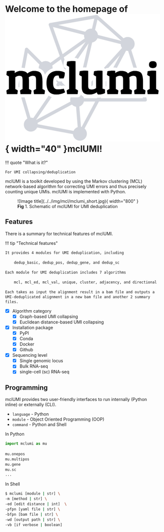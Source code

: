 
# Welcome to the homepage of ![Image title](./img/mcl/mclumi-logo.jpg){ width="40" }mclUMI!

!!! quote "What is it?"

    For UMI collapsing/deduplication


mclUMI is a toolkit developed by using the Markov clustering (MCL) network-based algorithm for correcting UMI errors and thus precisely counting unique UMIs. mclUMI is implemented with Python.

<figure markdown="span">
  ![Image title](../../img/mcl/mclumi_short.jpg){ width="800" }
  <figcaption><strong>Fig</strong> 1. Schematic of mclUMI for UMI deduplication</figcaption>
</figure>


## Features

There is a summary for technical features of mclUMI.

!!! tip "Technical features"

    It provides 4 modules for UMI deduplication, including 
    
        dedup_basic, dedup_pos, dedup_gene, and dedup_sc
    
    Each module for UMI deduplication includes 7 algorithms

        mcl, mcl_ed, mcl_val, unique, cluster, adjacency, and directional

    Each takes as input the alignment result in a bam file and outputs a UMI-deduplicated alignment in a new bam file and another 2 summary files.

- [x] Algorithm category
    * [x] Graph-based UMI collapsing
    * [x] Euclidean distance-based UMI collapsing
- [x] Installation package
    * [x] PyPI
    * [x] Conda
    * [x] Docker
    * [x] Github
- [x] Sequencing level
    * [x] Single genomic locus
    * [x] Bulk RNA-seq
    * [x] single-cell (sc) RNA-seq

## Programming

mclUMI provides two user-friendly interfaces to run internally (Python inline) or externally (CLI).

* `language` - Python
* `module` - Object Oriented Programming (OOP)
* `command` - Python and Shell

In Python
``` py
import mclumi as mu

mu.onepos
mu.multipos
mu.gene
mu.sc
...
```

In Shell

``` sh
$ mclumi [module | str] \
-m [method | str] \
-ed [edit distance | int]  \
-pfpn [yaml file | str] \
-bfpn [bam file | str] \
-wd [output path | str] \
-vb [if verbose | boolean]
```